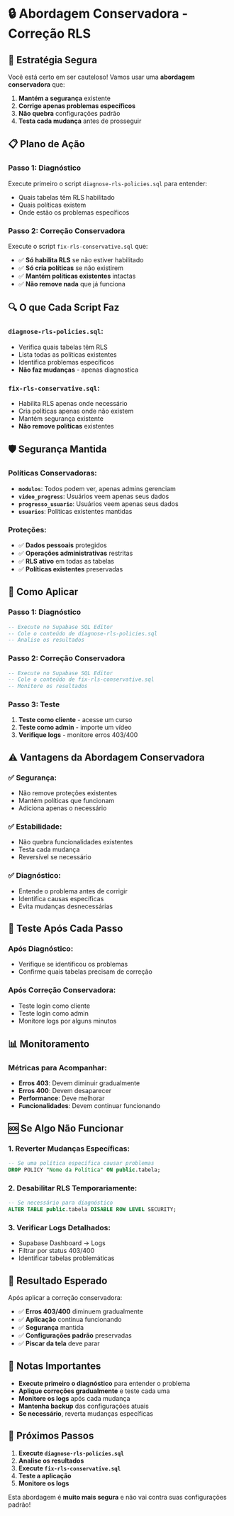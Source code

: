 # 🔒 Abordagem Conservadora - Correção RLS

## 🎯 Estratégia Segura

Você está certo em ser cauteloso! Vamos usar uma **abordagem conservadora** que:

1. **Mantém a segurança** existente
2. **Corrige apenas problemas específicos**
3. **Não quebra** configurações padrão
4. **Testa cada mudança** antes de prosseguir

## 📋 Plano de Ação

### **Passo 1: Diagnóstico**
Execute primeiro o script `diagnose-rls-policies.sql` para entender:
- Quais tabelas têm RLS habilitado
- Quais políticas existem
- Onde estão os problemas específicos

### **Passo 2: Correção Conservadora**
Execute o script `fix-rls-conservative.sql` que:
- ✅ **Só habilita RLS** se não estiver habilitado
- ✅ **Só cria políticas** se não existirem
- ✅ **Mantém políticas existentes** intactas
- ✅ **Não remove nada** que já funciona

## 🔍 O que Cada Script Faz

### **`diagnose-rls-policies.sql`**:
- Verifica quais tabelas têm RLS
- Lista todas as políticas existentes
- Identifica problemas específicos
- **Não faz mudanças** - apenas diagnostica

### **`fix-rls-conservative.sql`**:
- Habilita RLS apenas onde necessário
- Cria políticas apenas onde não existem
- Mantém segurança existente
- **Não remove políticas** existentes

## 🛡️ Segurança Mantida

### **Políticas Conservadoras**:
- **`modulos`**: Todos podem ver, apenas admins gerenciam
- **`video_progress`**: Usuários veem apenas seus dados
- **`progresso_usuario`**: Usuários veem apenas seus dados
- **`usuarios`**: Políticas existentes mantidas

### **Proteções**:
- ✅ **Dados pessoais** protegidos
- ✅ **Operações administrativas** restritas
- ✅ **RLS ativo** em todas as tabelas
- ✅ **Políticas existentes** preservadas

## 🚀 Como Aplicar

### **Passo 1: Diagnóstico**
```sql
-- Execute no Supabase SQL Editor
-- Cole o conteúdo de diagnose-rls-policies.sql
-- Analise os resultados
```

### **Passo 2: Correção Conservadora**
```sql
-- Execute no Supabase SQL Editor
-- Cole o conteúdo de fix-rls-conservative.sql
-- Monitore os resultados
```

### **Passo 3: Teste**
1. **Teste como cliente** - acesse um curso
2. **Teste como admin** - importe um vídeo
3. **Verifique logs** - monitore erros 403/400

## ⚠️ Vantagens da Abordagem Conservadora

### ✅ **Segurança**:
- Não remove proteções existentes
- Mantém políticas que funcionam
- Adiciona apenas o necessário

### ✅ **Estabilidade**:
- Não quebra funcionalidades existentes
- Testa cada mudança
- Reversível se necessário

### ✅ **Diagnóstico**:
- Entende o problema antes de corrigir
- Identifica causas específicas
- Evita mudanças desnecessárias

## 🧪 Teste Após Cada Passo

### **Após Diagnóstico**:
- Verifique se identificou os problemas
- Confirme quais tabelas precisam de correção

### **Após Correção Conservadora**:
- Teste login como cliente
- Teste login como admin
- Monitore logs por alguns minutos

## 📊 Monitoramento

### **Métricas para Acompanhar**:
- **Erros 403**: Devem diminuir gradualmente
- **Erros 400**: Devem desaparecer
- **Performance**: Deve melhorar
- **Funcionalidades**: Devem continuar funcionando

## 🆘 Se Algo Não Funcionar

### **1. Reverter Mudanças Específicas**:
```sql
-- Se uma política específica causar problemas
DROP POLICY "Nome da Política" ON public.tabela;
```

### **2. Desabilitar RLS Temporariamente**:
```sql
-- Se necessário para diagnóstico
ALTER TABLE public.tabela DISABLE ROW LEVEL SECURITY;
```

### **3. Verificar Logs Detalhados**:
- Supabase Dashboard → Logs
- Filtrar por status 403/400
- Identificar tabelas problemáticas

## 🎯 Resultado Esperado

Após aplicar a correção conservadora:
- ✅ **Erros 403/400** diminuem gradualmente
- ✅ **Aplicação** continua funcionando
- ✅ **Segurança** mantida
- ✅ **Configurações padrão** preservadas
- ✅ **Piscar da tela** deve parar

## 📝 Notas Importantes

- **Execute primeiro o diagnóstico** para entender o problema
- **Aplique correções gradualmente** e teste cada uma
- **Monitore os logs** após cada mudança
- **Mantenha backup** das configurações atuais
- **Se necessário**, reverta mudanças específicas

## 🔄 Próximos Passos

1. **Execute `diagnose-rls-policies.sql`**
2. **Analise os resultados**
3. **Execute `fix-rls-conservative.sql`**
4. **Teste a aplicação**
5. **Monitore os logs**

Esta abordagem é **muito mais segura** e não vai contra suas configurações padrão! 